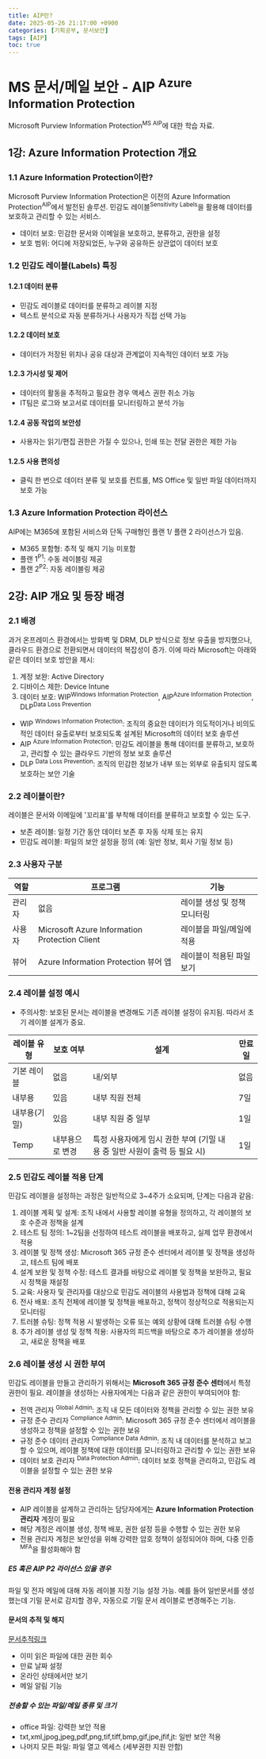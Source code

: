 ```yaml
---
title: AIP란?
date: 2025-05-26 21:17:00 +0900
categories: [기획공부, 문서보안]
tags: [AIP]
toc: true
---
```


# MS 문서/메일 보안 - AIP <sup>Azure Information Protection</sup>

Microsoft Purview Information Protection<sup>MS AIP</sup>에 대한 학습 자료.

## 1강: Azure Information Protection 개요

### 1.1 Azure Information Protection이란?

Microsoft Purview Information Protection은 이전의 Azure Information Protection<sup>AIP</sup>에서 발전된 솔루션.
민감도 레이블<sup>Sensitivity Labels</sup>을 활용해 데이터를 보호하고 관리할 수 있는 서비스.

- 데이터 보호: 민감한 문서와 이메일을 보호하고, 분류하고, 권한을 설정
- 보호 범위: 어디에 저장되었든, 누구와 공유하든 상관없이 데이터 보호

### 1.2 민감도 레이블(Labels) 특징

#### 1.2.1 데이터 분류
- 민감도 레이블로 데이터를 분류하고 레이블 지정
- 텍스트 분석으로 자동 분류하거나 사용자가 직접 선택 가능

#### 1.2.2 데이터 보호
- 데이터가 저장된 위치나 공유 대상과 관계없이 지속적인 데이터 보호 가능

#### 1.2.3 가시성 및 제어
- 데이터의 활동을 추적하고 필요한 경우 액세스 권한 취소 가능
- IT팀은 로그와 보고서로 데이터를 모니터링하고 분석 가능

#### 1.2.4 공동 작업의 보안성
- 사용자는 읽기/편집 권한은 가질 수 있으나, 인쇄 또는 전달 권한은 제한 가능

#### 1.2.5 사용 편의성
- 클릭 한 번으로 데이터 분류 및 보호를 컨트롤, MS Office 및 일반 파일 데이터까지 보호 가능

### 1.3 Azure Information Protection 라이선스

AIP에는 M365에 포함된 서비스와 단독 구매형인 플랜 1/ 플랜 2 라이선스가 있음.

- M365 포함형: 추적 및 해지 기능 미포함
- 플랜 1<sup>P1</sup>: 수동 레이블링 제공
- 플랜 2<sup>P2</sup>: 자동 레이블링 제공

## 2강: AIP 개요 및 등장 배경

### 2.1 배경

과거 온프레미스 환경에서는 방화벽 및 DRM, DLP 방식으로 정보 유출을 방지했으나, 클라우드 환경으로 전환되면서 데이터의 복잡성이 증가. 이에 따라 Microsoft는 아래와 같은 데이터 보호 방안을 제시:

1. 계정 보완: Active Directory
2. 디바이스 제한: Device Intune
3. 데이터 보호: WIP<sup>Windows Information Protection</sup>, AIP<sup>Azure Information Protection</sup>, DLP<sup>Data Loss Prevention</sup>

- WIP <sup>Windows Information Protection</sup>: 조직의 중요한 데이터가 의도적이거나 비의도적인 데이터 유출로부터 보호되도록 설계된 Microsoft의 데이터 보호 솔루션
- AIP <sup>Azure Information Protection</sup>: 민감도 레이블을 통해 데이터를 분류하고, 보호하고, 관리할 수 있는 클라우드 기반의 정보 보호 솔루션
- DLP <sup>Data Loss Prevention</sup>: 조직의 민감한 정보가 내부 또는 외부로 유출되지 않도록 보호하는 보안 기술

### 2.2 레이블이란?

레이블은 문서와 이메일에 '꼬리표'를 부착해 데이터를 분류하고 보호할 수 있는 도구.

- 보존 레이블: 일정 기간 동안 데이터 보존 후 자동 삭제 또는 유지
- 민감도 레이블: 파일의 보안 설정을 정의 (예: 일반 정보, 회사 기밀 정보 등)

### 2.3 사용자 구분

| 역할   | 프로그램                                      | 기능                         |
| ------ | --------------------------------------------- | ---------------------------- |
| 관리자 | 없음                                          | 레이블 생성 및 정책 모니터링 |
| 사용자 | Microsoft Azure Information Protection Client | 레이블을 파일/메일에 적용    |
| 뷰어   | Azure Information Protection 뷰어 앱          | 레이블이 적용된 파일 보기    |

### 2.4 레이블 설정 예시

- 주의사항: 보호된 문서는 레이블을 변경해도 기존 레이블 설정이 유지됨. 따라서 초기 레이블 설계가 중요.

| 레이블 유형  | 보호 여부       | 설계                                                                      | 만료일 |
| ------------ | --------------- | ------------------------------------------------------------------------- | ------ |
| 기본 레이블  | 없음            | 내/외부                                                                   | 없음   |
| 내부용       | 있음            | 내부 직원 전체                                                            | 7일    |
| 내부용(기밀) | 있음            | 내부 직원 중 일부                                                         | 1일    |
| Temp         | 내부용으로 변경 | 특정 사용자에게 임시 권한 부여 (기밀 내용 중 일반 사원이 출력 등 필요 시) | 1일    |

### 2.5 민감도 레이블 적용 단계

민감도 레이블을 설정하는 과정은 일반적으로 3~4주가 소요되며, 단계는 다음과 같음:

1. 레이블 계획 및 설계: 조직 내에서 사용할 레이블 유형을 정의하고, 각 레이블의 보호 수준과 정책을 설계
2. 테스트 팀 정의: 1~2팀을 선정하여 테스트 레이블을 배포하고, 실제 업무 환경에서 적용
3. 레이블 및 정책 생성: Microsoft 365 규정 준수 센터에서 레이블 및 정책을 생성하고, 테스트 팀에 배포
4. 설계 보완 및 정책 수정: 테스트 결과를 바탕으로 레이블 및 정책을 보완하고, 필요 시 정책을 재설정
5. 교육: 사용자 및 관리자를 대상으로 민감도 레이블의 사용법과 정책에 대해 교육
6. 전사 배포: 조직 전체에 레이블 및 정책을 배포하고, 정책이 정상적으로 적용되는지 모니터링
7. 트러블 슈팅: 정책 적용 시 발생하는 오류 또는 예외 상황에 대해 트러블 슈팅 수행
8. 추가 레이블 생성 및 정책 적용: 사용자의 피드백을 바탕으로 추가 레이블을 생성하고, 새로운 정책을 배포

### 2.6 레이블 생성 시 권한 부여

민감도 레이블을 만들고 관리하기 위해서는 **Microsoft 365 규정 준수 센터**에서 특정 권한이 필요. 
레이블을 생성하는 사용자에게는 다음과 같은 권한이 부여되어야 함:

- 전역 관리자 <sup>Global Admin</sup>: 조직 내 모든 데이터와 정책을 관리할 수 있는 권한 보유
- 규정 준수 관리자 <sup>Compliance Admin</sup>: Microsoft 365 규정 준수 센터에서 레이블을 생성하고 정책을 설정할 수 있는 권한 보유
- 규정 준수 데이터 관리자 <sup>Compliance Data Admin</sup>: 조직 내 데이터를 분석하고 보고할 수 있으며, 레이블 정책에 대한 데이터를 모니터링하고 관리할 수 있는 권한 보유
- 데이터 보호 관리자 <sup>Data Protection Admin</sup>: 데이터 보호 정책을 관리하고, 민감도 레이블을 설정할 수 있는 권한 보유

#### 전용 관리자 계정 설정

- AIP 레이블을 설계하고 관리하는 담당자에게는 **Azure Information Protection 관리자** 계정이 필요
- 해당 계정은 레이블 생성, 정책 배포, 권한 설정 등을 수행할 수 있는 권한 보유
- 전용 관리자 계정은 보안성을 위해 강력한 암호 정책이 설정되어야 하며, 다중 인증<sup>MFA</sup>을 활성화해야 함

##### E5 혹은 AIP P2 라이선스 있을 경우
파일 및 전자 메일에 대해 자동 레이블 지정 기능 설정 가능.
예를 들어 일반문서를 생성했는데 기밀 문서로 감지할 경우, 자동으로 기밀 문서 레이블로 변경해주는 기능.

#### 문서의 추적 및 해지
[문서추적링크](https://track.azurerms.com/#/landing?sourceUrl=%2F)
- 이미 읽은 파일에 대한 권한 회수
- 만료 날짜 설정
- 온라인 상태에서만 보기
- 메일 알림 기능

##### 전송할 수 있는 파일/메일 종류 및 크기
- office 파일: 강력한 보안 적용
- txt,xml,jpog,jpeg,pdf,png,tif,tiff,bmp,gif,jpe,jfif,jt: 일반 보안 적용 
- 나머지 모든 파일: 파일 열고 엑세스 (세부권한 지원 안함)